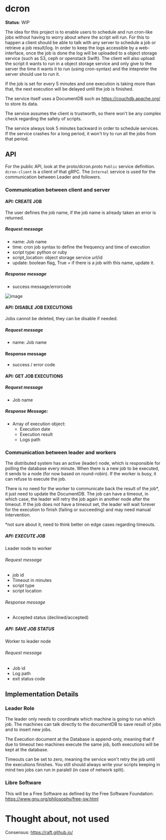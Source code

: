 # dcron
**Status**: WIP

The idea for this project is to enable users to schedule and run cron-like jobs without having to worry about *where* the script will run. For this to happen a client should be able to talk with any server to schedule a job or retrieve a job result/log. In order to keep the logs accessible by a web-interface, once the job is done 
the log will be uploaded to a object storage service (such as S3, ceph or openstack Swift). The client will also upload the script it wants to run in a object storage service and only give to the server the time it wants it to run (using cron-syntax) and the intepreter the server should use to run it.

If the job is set for every 5 minutes and one execution is taking more than that, the next execution will be delayed until the job is finished.

The service itself uses a DocumentDB such as https://couchdb.apache.org/ to store its data.

The service assumes the client is trustworth, so there won't be any complex check regarding the safety of scripts.

The service always look 5 minutes backward in order to schedule services. If the service crashes for a long period, it won't try to run all the jobs from that period.

## API

For the public API, look at the proto/dcron.proto `Public` service definition. `dcron-client` is a client of that gRPC. The `Internal` service is used for the communication between Leader and followers.

### Communication between client and server
#### API: CREATE JOB

The user defines the job name, if the job name is already taken an error is returned.

##### Request message
- name: Job name
- time: cron job syntax to define the frequency and time of execution
- script type: python or ruby
- script_location: object storage service url/id
- update: boolean flag, True = if there is a job with this name, update it.
##### Response message
- success message/errorcode

![image](https://user-images.githubusercontent.com/266034/144726107-04c863f3-28c0-402a-8e24-fd6147de3db7.png)


#### API: DISABLE JOB EXECUTIONS

Jobs cannot be deleted, they can be disable if needed.

##### Request message
- name: Job name

#### Response message
- success / error code

#### API: GET JOB EXECUTIONS
##### Request message
- Job name
##### Response Message:
- Array of execution object:
    -  Execution date
    -  Execution result
    -  Logs path

### Communication between leader and workers

The distributed system has an active (leader) node, which is responsible for polling the database every minute. When there is a new job to be executed, it sends to a node (for now based on round-robin). If the worker is busy, it can refuse to execute the job.

There is no need for the worker to communicate back the result of the job*, it just need to update the DocumentDB. The job can have a timeout, in which case, the leader will retry the job again in another node after the timeout. If the job does not have a timeout set, the leader will wait forever for the execution to finish (failing or succeeding) and may need manual intervention.

*not sure about it, need to think better on edge cases regarding timeouts.

##### API: EXECUTE JOB
Leader node to worker
###### Request message
- job id
- Timeout in minutes
- script type
- script location
###### Response message
- Accepted status (declined/accepted)


##### API: SAVE JOB STATUS
Worker to leader node
###### Request message
- Job id
- Log path
- exit status code

## Implementation Details

### Leader Role

The leader only needs to coordinate which machine is going to run which job. The machines can talk directly to the documentDB to save result of jobs and to insert new jobs.

The Execution document at the Database is append-only, meaning that if due to timeout two machines execute the same job, both executions will be kept at the database.

Timeouts can be set to zero, meaning the service won't retry the job until the executions finishes. You still should always write your scripts keeping in mind two jobs can run in paralell (in case of network split).

### Libre Software

This will be a Free Software as defined by the Free Software Foundation: https://www.gnu.org/philosophy/free-sw.html

# Thought about, not used

Consensus: https://raft.github.io/
